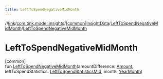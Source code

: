 ```yaml
---
title: LeftToSpendNegativeMidMonth
---
```

//[link](../../../../index.html)/[com.tink.model.insights](../../index.html)/[[common]InsightData](../index.html)/[LeftToSpendNegativeMidMonth](index.html)/[LeftToSpendNegativeMidMonth](-left-to-spend-negative-mid-month.html)



# LeftToSpendNegativeMidMonth



[common]\
fun [LeftToSpendNegativeMidMonth](-left-to-spend-negative-mid-month.html)(amountDifference: [Amount](../../../com.tink.model.misc/[common]-amount/index.html), leftToSpendStatistics: [LeftToSpendStatisticsMid](../../../com.tink.model.leftToSpend/[common]-left-to-spend-statistics-mid/index.html), month: [YearMonth](../../../com.tink.model.time/[common]-year-month/index.html))




